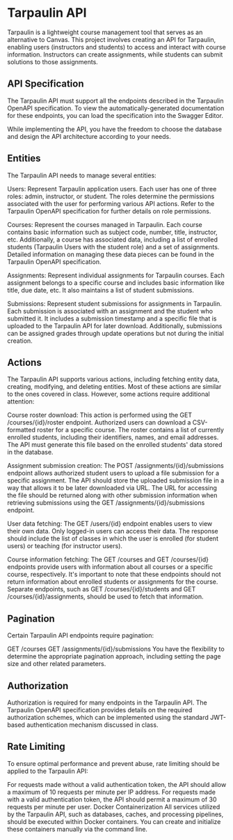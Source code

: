 # Tarpaulin API

Tarpaulin is a lightweight course management tool that serves as an alternative to Canvas. This project involves creating an API for Tarpaulin, enabling users (instructors and students) to access and interact with course information. Instructors can create assignments, while students can submit solutions to those assignments.

## API Specification
The Tarpaulin API must support all the endpoints described in the Tarpaulin OpenAPI specification. To view the automatically-generated documentation for these endpoints, you can load the specification into the Swagger Editor.

While implementing the API, you have the freedom to choose the database and design the API architecture according to your needs.

## Entities
The Tarpaulin API needs to manage several entities:

Users: Represent Tarpaulin application users. Each user has one of three roles: admin, instructor, or student. The roles determine the permissions associated with the user for performing various API actions. Refer to the Tarpaulin OpenAPI specification for further details on role permissions.

Courses: Represent the courses managed in Tarpaulin. Each course contains basic information such as subject code, number, title, instructor, etc. Additionally, a course has associated data, including a list of enrolled students (Tarpaulin Users with the student role) and a set of assignments. Detailed information on managing these data pieces can be found in the Tarpaulin OpenAPI specification.

Assignments: Represent individual assignments for Tarpaulin courses. Each assignment belongs to a specific course and includes basic information like title, due date, etc. It also maintains a list of student submissions.

Submissions: Represent student submissions for assignments in Tarpaulin. Each submission is associated with an assignment and the student who submitted it. It includes a submission timestamp and a specific file that is uploaded to the Tarpaulin API for later download. Additionally, submissions can be assigned grades through update operations but not during the initial creation.

## Actions
The Tarpaulin API supports various actions, including fetching entity data, creating, modifying, and deleting entities. Most of these actions are similar to the ones covered in class. However, some actions require additional attention:

Course roster download: This action is performed using the GET /courses/{id}/roster endpoint. Authorized users can download a CSV-formatted roster for a specific course. The roster contains a list of currently enrolled students, including their identifiers, names, and email addresses. The API must generate this file based on the enrolled students' data stored in the database.

Assignment submission creation: The POST /assignments/{id}/submissions endpoint allows authorized student users to upload a file submission for a specific assignment. The API should store the uploaded submission file in a way that allows it to be later downloaded via URL. The URL for accessing the file should be returned along with other submission information when retrieving submissions using the GET /assignments/{id}/submissions endpoint.

User data fetching: The GET /users/{id} endpoint enables users to view their own data. Only logged-in users can access their data. The response should include the list of classes in which the user is enrolled (for student users) or teaching (for instructor users).

Course information fetching: The GET /courses and GET /courses/{id} endpoints provide users with information about all courses or a specific course, respectively. It's important to note that these endpoints should not return information about enrolled students or assignments for the course. Separate endpoints, such as GET /courses/{id}/students and GET /courses/{id}/assignments, should be used to fetch that information.

## Pagination
Certain Tarpaulin API endpoints require pagination:

GET /courses
GET /assignments/{id}/submissions
You have the flexibility to determine the appropriate pagination approach, including setting the page size and other related parameters.

## Authorization
Authorization is required for many endpoints in the Tarpaulin API. The Tarpaulin OpenAPI specification provides details on the required authorization schemes, which can be implemented using the standard JWT-based authentication mechanism discussed in class.

## Rate Limiting
To ensure optimal performance and prevent abuse, rate limiting should be applied to the Tarpaulin API:

For requests made without a valid authentication token, the API should allow a maximum of 10 requests per minute per IP address.
For requests made with a valid authentication token, the API should permit a maximum of 30 requests per minute per user.
Docker Containerization
All services utilized by the Tarpaulin API, such as databases, caches, and processing pipelines, should be executed within Docker containers. You can create and initialize these containers manually via the command line.

